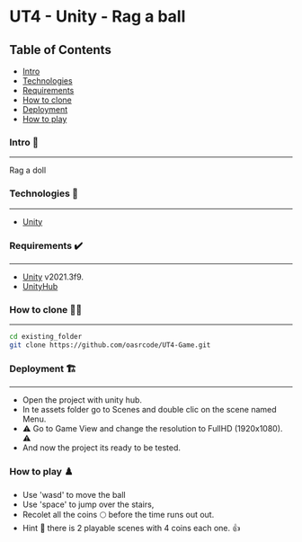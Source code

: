 # UT4 - Unity - Rag a ball

## Table of Contents 
 - [Intro](#intro)
 - [Technologies](#technologies)
 - [Requirements](#requirements)
 - [How to clone](#how-to-clone)
 - [Deployment](#deployment)
 - [How to play](#how-to-play)


### Intro 📖
***
Rag a doll 

### Technologies 🎯
***
* [Unity](https://unity.com/es)


### Requirements ✔️
***
- [Unity](https://unity.com/es) v2021.3f9.
- [UnityHub](https://unity.com/download)

### How to clone 👨‍🏫
***
```bash
cd existing_folder
git clone https://github.com/oasrcode/UT4-Game.git
```
### Deployment 🏗️
***
* Open the project with unity hub.
* In te assets folder go to Scenes and double clic on the scene named Menu.
* :warning: Go to Game View and change the resolution to  FullHD (1920x1080). :warning:
* And now the project its ready to be tested.

### How to play ♟️
* Use 'wasd' to move the ball
* Use 'space' to jump over the stairs,
* Recolet all the coins 🌕 before the time runs out out.
* Hint 👀 there is 2 playable scenes with 4 coins each one. 👍
